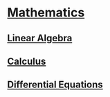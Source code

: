 # [Mathematics](https://benklassen77.github.io)

## [Linear Algebra](linalg.md)

## [Calculus](calculus.html)

## [Differential Equations](de.html)
